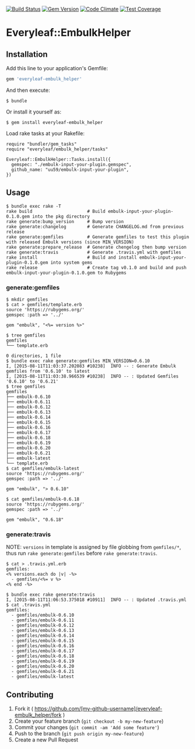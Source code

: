 [![Build Status](https://travis-ci.org/everyleaf/everyleaf-embulk_helper.svg?branch=master)](https://travis-ci.org/everyleaf/everyleaf-embulk_helper)
[![Gem Version](https://badge.fury.io/rb/everyleaf-embulk_helper.svg)](http://badge.fury.io/rb/everyleaf-embulk_helper)
[![Code Climate](https://codeclimate.com/github/everyleaf/everyleaf-embulk_helper/badges/gpa.svg)](https://codeclimate.com/github/everyleaf/everyleaf-embulk_helper)
[![Test Coverage](https://codeclimate.com/github/everyleaf/everyleaf-embulk_helper/badges/coverage.svg)](https://codeclimate.com/github/everyleaf/everyleaf-embulk_helper/coverage)

# Everyleaf::EmbulkHelper



## Installation

Add this line to your application's Gemfile:

```ruby
gem 'everyleaf-embulk_helper'
```

And then execute:

    $ bundle

Or install it yourself as:

    $ gem install everyleaf-embulk_helper

Load rake tasks at your Rakefile:

    require "bundler/gem_tasks"
    require "everyleaf/embulk_helper/tasks"

    Everyleaf::EmbulkHelper::Tasks.install({
      gemspec: "./embulk-input-your-plugin.gemspec",
      github_name: "uu59/embulk-input-your-plugin",
    })

## Usage

    $ bundle exec rake -T
    rake build                     # Build embulk-input-your-plugin-0.1.0.gem into the pkg directory
    rake generate:bump_version     # Bump version
    rake generate:changelog        # Generate CHANGELOG.md from previous release
    rake generate:gemfiles         # Generate gemfiles to test this plugin with released Embulk versions (since MIN_VERSION)
    rake generate:prepare_release  # Generate chengelog then bump version
    rake generate:travis           # Generate .travis.yml with gemfiles
    rake install                   # Build and install embulk-input-your-plugin-0.1.0.gem into system gems
    rake release                   # Create tag v0.1.0 and build and push embulk-input-your-plugin-0.1.0.gem to Rubygems

### generate:gemfiles

    $ mkdir gemfiles
    $ cat > gemfiles/template.erb
    source 'https://rubygems.org/'
    gemspec :path => '../'

    gem "embulk", "<%= version %>"

    $ tree gemfiles
    gemfiles
    └── template.erb

    0 directories, 1 file
    $ bundle exec rake generate:gemfiles MIN_VERSION=0.6.10
    I, [2015-08-11T11:03:37.202083 #10238]  INFO -- : Generate Embulk gemfiles from '0.6.10' to latest
    I, [2015-08-11T11:03:38.966539 #10238]  INFO -- : Updated Gemfiles '0.6.10' to '0.6.21'
    $ tree gemfiles
    gemfiles
    ├── embulk-0.6.10
    ├── embulk-0.6.11
    ├── embulk-0.6.12
    ├── embulk-0.6.13
    ├── embulk-0.6.14
    ├── embulk-0.6.15
    ├── embulk-0.6.16
    ├── embulk-0.6.17
    ├── embulk-0.6.18
    ├── embulk-0.6.19
    ├── embulk-0.6.20
    ├── embulk-0.6.21
    ├── embulk-latest
    └── template.erb
    $ cat gemfiles/embulk-latest
    source 'https://rubygems.org/'
    gemspec :path => '../'

    gem "embulk", "> 0.6.10"

    $ cat gemfiles/embulk-0.6.18
    source 'https://rubygems.org/'
    gemspec :path => '../'

    gem "embulk", "0.6.18"

### generate:travis

NOTE: `versions` in template is assigned by file globbing from `gemfiles/*`, thus run `rake generate:gemfiles` before `rake generate:travis`.

    $ cat > .travis.yml.erb
    gemfiles:
    <% versions.each do |v| -%>
      - gemfiles/<%= v %>
    <% end -%>

    $ bundle exec rake generate:travis
    I, [2015-08-11T11:06:53.375018 #10911]  INFO -- : Updated .travis.yml
    $ cat .travis.yml
    gemfiles:
      - gemfiles/embulk-0.6.10
      - gemfiles/embulk-0.6.11
      - gemfiles/embulk-0.6.12
      - gemfiles/embulk-0.6.13
      - gemfiles/embulk-0.6.14
      - gemfiles/embulk-0.6.15
      - gemfiles/embulk-0.6.16
      - gemfiles/embulk-0.6.17
      - gemfiles/embulk-0.6.18
      - gemfiles/embulk-0.6.19
      - gemfiles/embulk-0.6.20
      - gemfiles/embulk-0.6.21
      - gemfiles/embulk-latest

## Contributing

1. Fork it ( https://github.com/[my-github-username]/everyleaf-embulk_helper/fork )
2. Create your feature branch (`git checkout -b my-new-feature`)
3. Commit your changes (`git commit -am 'Add some feature'`)
4. Push to the branch (`git push origin my-new-feature`)
5. Create a new Pull Request
